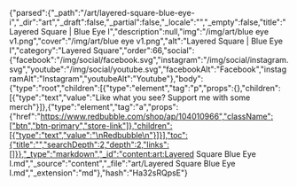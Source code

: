 {"parsed":{"_path":"/art/layered-square-blue-eye-i","_dir":"art","_draft":false,"_partial":false,"_locale":"","_empty":false,"title":"Layered Square | Blue Eye I","description":null,"img":"/img/art/blue eye v1.png","cover":"/img/art/blue eye v1.png","alt":"Layered Square | Blue Eye I","category":"Layered Square","order":66,"social":{"facebook":"/img/social/facebook.svg","instagram":"/img/social/instagram.svg","youtube":"/img/social/youtube.svg","facebookAlt":"Facebook","instagramAlt":"Instagram","youtubeAlt":"Youtube"},"body":{"type":"root","children":[{"type":"element","tag":"p","props":{},"children":[{"type":"text","value":"Like what you see? Support me with some merch"}]},{"type":"element","tag":"a","props":{"href":"https://www.redbubble.com/shop/ap/104010966","className":["btn","btn-primary","store-link"]},"children":[{"type":"text","value":"\nRedbubble\n"}]}],"toc":{"title":"","searchDepth":2,"depth":2,"links":[]}},"_type":"markdown","_id":"content:art:Layered Square Blue Eye I.md","_source":"content","_file":"art/Layered Square Blue Eye I.md","_extension":"md"},"hash":"Ha32sRQpsE"}